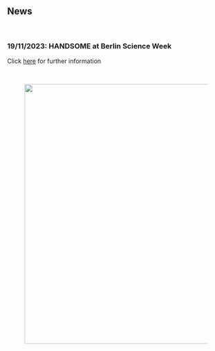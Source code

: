 ## News
<br>

### 19/11/2023: HANDSOME at Berlin Science Week

Click [here](https://berlinscienceweek.com/event/from-order-to-disorder-and-back-featuring-icarus-performance/) for further information

<br>
<figure>
  <img src="https://poc-handsome.github.io/News/BSW_Table.jpg" width=600>
</figure>
<br>
